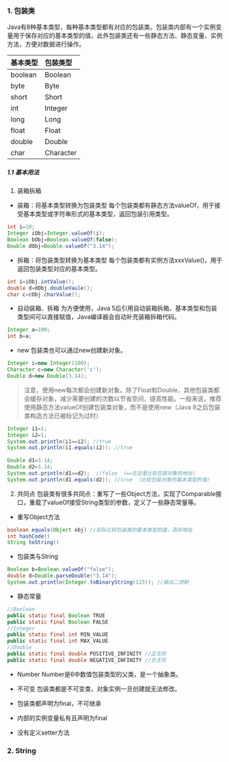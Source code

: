 ### 1. 包装类
Java有8种基本类型，每种基本类型都有对应的包装类。包装类内部有一个实例变量用于保存对应的基本类型的值，此外包装类还有一些静态方法、静态变量、实例方法，方便对数据进行操作。

|基本类型|包装类型|
|:---|:---|
|boolean|Boolean|
|byte|Byte|
|short|Short|
|int|Integer|
|long|Long|
|float|Float|
|double|Double|
|char|Character|

##### 1.1 基本用法
1. 装箱拆箱
- 装箱：将基本类型转换为包装类型
每个包装类都有静态方法valueOf，用于接受基本类型或字符串形式的基本类型，返回包装引用类型。
```java
int i=10;
Integer iObj=Integer.valueOf(i);
Boolean bObj=Boolean.valueOf(false);
Double dObj=Double.valueOf("3.14");
```
- 拆箱：将包装类型转换为基本类型
每个包装类都有实例方法xxxValue()，用于返回包装类型对应的基本类型。
```java
int i=iObj.intValue();
double d=dObj.doubleVaule();
char c=cObj.charValue();
```
- 自动装箱、拆箱
为方便使用，Java 5后引用自动装箱拆箱，基本类型和包装类型间可以直接赋值，Java编译器会自动补充装箱拆箱代码。
```java
Integer a=100;
int b=a;
```
- new
包装类也可以通过new创建新对象。
```java
Integer i=new Integer(100);
Character c=new Character('c');
Double d=new Double(3.14);
```

> 注意，使用new每次都会创建新对象。除了Float和Double，其他包装类都会缓存对象，减少需要创建的次数以节省空间、提高性能。一般来说，推荐使用静态方法valueOf创建包装类对象，而不是使用new（Java 9之后包装类构造方法已被标记为过时）

```java
Integer i1=1;  
Integer i2=1;  
System.out.println(i1==i2); //true
System.out.println(i1.equals(i2)); //true  
  
Double d1=3.14;  
Double d2=3.14;  
System.out.println(d1==d2);  //false （==在这里比较包装对象的地址）
System.out.println(d1.equals(d2)); //true （比较包装对象的基本类型的值）
```

2. 共同点
包装类有很多共同点：重写了一些Object方法，实现了Comparable接口，重载了valueOf接受String类型的参数，定义了一些静态常量等。
- 重写Object方法
```java
boolean equals(Object obj) //实际比较包装类的基本类型的值，而非地址
int hashCode()
String toString() 
```

- 包装类与String
```java
Boolean b=Boolean.valueOf("false");
double d=Double.parseDouble("3.14");
System.out.println(Integer.toBinaryString(123)); //输出二进制
```

- 静态常量
```java
//Boolean
public static final Boolean TRUE
public static final Boolean FALSE
//Integer
public static final int MIN_VALUE
public static final int MAX_VALUE
//Double
public static final double POSITIVE_INFINITY //正无穷
public static final double NEGATIVE_INFINITY //负无穷
```

- Number
Number是6中数值包装类型的父类，是一个抽象类。

- 不可变
包装类都是不可变类，对象实例一旦创建就无法修改。
- 包装类都声明为final，不可继承
- 内部的实例变量私有且声明为final
- 没有定义setter方法

### 2. String
